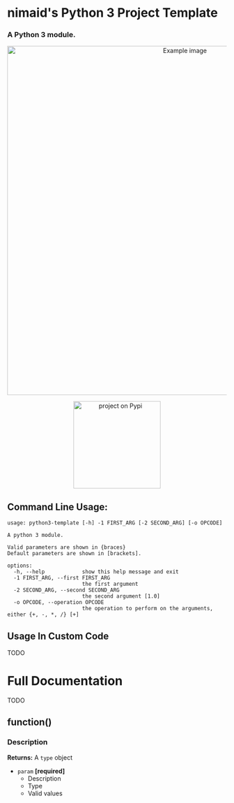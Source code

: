 # nimaid's Python 3 Project Template
### A Python 3 module.

<p align="center"><img src="docs/example.png" width="800px" alt="Example image"/></p>

<p align="center"><a href="https://google.com"><img src="https://pypi.org/static/images/logo-large.9f732b5f.svg" width="200px" alt="project on Pypi"></a></p>

## Command Line Usage:
```
usage: python3-template [-h] -1 FIRST_ARG [-2 SECOND_ARG] [-o OPCODE]

A python 3 module.

Valid parameters are shown in {braces}
Default parameters are shown in [brackets].

options:
  -h, --help            show this help message and exit
  -1 FIRST_ARG, --first FIRST_ARG
                        the first argument
  -2 SECOND_ARG, --second SECOND_ARG
                        the second argument [1.0]
  -o OPCODE, --operation OPCODE
                        the operation to perform on the arguments, either {+, -, *, /} [+]
```

## Usage In Custom Code
TODO

# Full Documentation
TODO

## function()
### Description
**Returns:** A `type` object
- `param` **[required]**
  - Description
  - Type
  - Valid values
